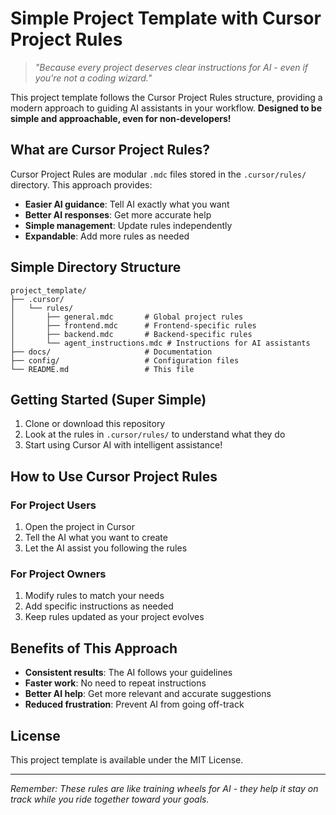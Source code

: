 # Simple Project Template with Cursor Project Rules

> *"Because every project deserves clear instructions for AI - even if you're not a coding wizard."*

This project template follows the Cursor Project Rules structure, providing a modern approach to guiding AI assistants in your workflow. **Designed to be simple and approachable, even for non-developers!**

## What are Cursor Project Rules?

Cursor Project Rules are modular `.mdc` files stored in the `.cursor/rules/` directory. This approach provides:

- **Easier AI guidance**: Tell AI exactly what you want
- **Better AI responses**: Get more accurate help
- **Simple management**: Update rules independently
- **Expandable**: Add more rules as needed

## Simple Directory Structure

```
project_template/
├── .cursor/
│   └── rules/
│       ├── general.mdc       # Global project rules
│       ├── frontend.mdc      # Frontend-specific rules
│       ├── backend.mdc       # Backend-specific rules
│       └── agent_instructions.mdc # Instructions for AI assistants
├── docs/                     # Documentation
├── config/                   # Configuration files
└── README.md                 # This file
```

## Getting Started (Super Simple)

1. Clone or download this repository
2. Look at the rules in `.cursor/rules/` to understand what they do
3. Start using Cursor AI with intelligent assistance!

## How to Use Cursor Project Rules

### For Project Users

1. Open the project in Cursor
2. Tell the AI what you want to create
3. Let the AI assist you following the rules

### For Project Owners

1. Modify rules to match your needs
2. Add specific instructions as needed
3. Keep rules updated as your project evolves

## Benefits of This Approach

- **Consistent results**: The AI follows your guidelines
- **Faster work**: No need to repeat instructions
- **Better AI help**: Get more relevant and accurate suggestions
- **Reduced frustration**: Prevent AI from going off-track

## License

This project template is available under the MIT License.

---

*Remember: These rules are like training wheels for AI - they help it stay on track while you ride together toward your goals.* 